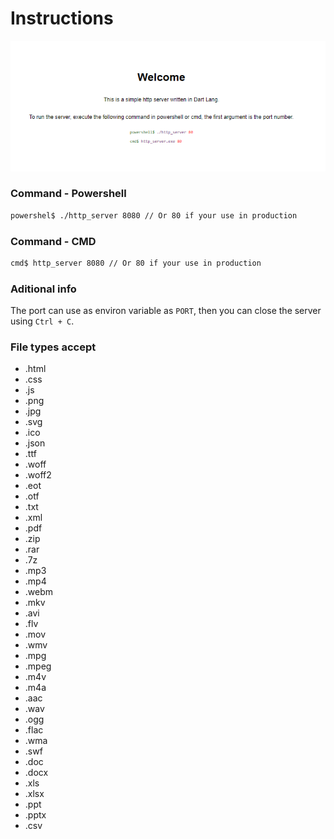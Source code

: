 # Instructions

![Information](https://github.com/atrox39/http_server/blob/master/information.png?raw=true)

### Command - Powershell
```bash
powershel$ ./http_server 8080 // Or 80 if your use in production
```

### Command - CMD
```bash
cmd$ http_server 8080 // Or 80 if your use in production
```

### Aditional info
The port can use as environ variable as `PORT`, then you can close 
the server using `Ctrl + C`.

### File types accept
- .html
- .css
- .js
- .png
- .jpg
- .svg
- .ico
- .json
- .ttf
- .woff
- .woff2
- .eot
- .otf
- .txt
- .xml
- .pdf
- .zip
- .rar
- .7z
- .mp3
- .mp4
- .webm
- .mkv
- .avi
- .flv
- .mov
- .wmv
- .mpg
- .mpeg
- .m4v
- .m4a
- .aac
- .wav
- .ogg
- .flac
- .wma
- .swf
- .doc
- .docx
- .xls
- .xlsx
- .ppt
- .pptx
- .csv